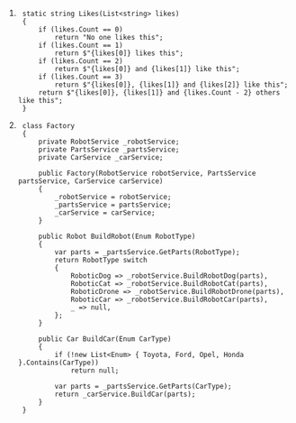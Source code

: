 1.
        static string Likes(List<string> likes)
        {
            if (likes.Count == 0)
                return "No one likes this";
            if (likes.Count == 1)
                return $"{likes[0]} likes this";
            if (likes.Count == 2)
                return $"{likes[0]} and {likes[1]} like this";
            if (likes.Count == 3)
                return $"{likes[0]}, {likes[1]} and {likes[2]} like this";
            return $"{likes[0]}, {likes[1]} and {likes.Count - 2} others like this";
        }

2.
	    class Factory
    	{
       		private RobotService _robotService;
	        private PartsService _partsService;
	        private CarService _carService;

	        public Factory(RobotService robotService, PartsService partsService, CarService carService)
	        {
        	    _robotService = robotService;
	            _partsService = partsService;
	            _carService = carService;
	        }

	        public Robot BuildRobot(Enum RobotType)
	        {
	            var parts = _partsService.GetParts(RobotType);
	            return RobotType switch
	            {
	                RoboticDog => _robotService.BuildRobotDog(parts),
	                RoboticCat => _robotService.BuildRobotCat(parts),
	                RoboticDrone => _robotService.BuildRobotDrone(parts),
	                RoboticCar => _robotService.BuildRobotCar(parts),
	                _ => null,
	            };
	        }

	        public Car BuildCar(Enum CarType)
	        {
	            if (!new List<Enum> { Toyota, Ford, Opel, Honda }.Contains(CarType))
	                return null;
	         
        	    var parts = _partsService.GetParts(CarType);
	            return _carService.BuildCar(parts);
	        }
	    }
